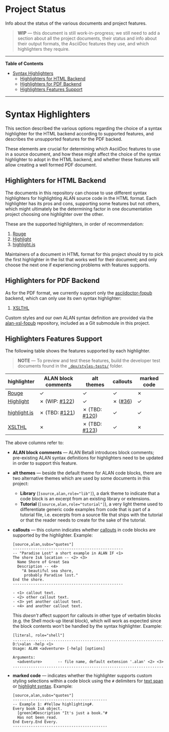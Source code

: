 # Project Status

Info about the status of the various documents and project features.

> **WIP** — this document is still work-in-progress; we still need to add a section about all the project documents, their status and info about their output formats, the AsciiDoc features they use, and which highlighters they require.


-----

**Table of Contents**

<!-- MarkdownTOC autolink="true" bracket="round" autoanchor="false" lowercase="only_ascii" uri_encoding="true" levels="1,2,3" -->

- [Syntax Highlighters](#syntax-highlighters)
    - [Highlighters for HTML Backend](#highlighters-for-html-backend)
    - [Highlighters for PDF Backend](#highlighters-for-pdf-backend)
    - [Highlighters Features Support](#highlighters-features-support)

<!-- /MarkdownTOC -->

-----

# Syntax Highlighters

This section described the various options regarding the choice of a syntax highlighter for the HTML backend according to supported features, and describes the unsupported features for the PDF backed.

These elements are crucial for determining which AsciiDoc features to use in a source document, and how these might affect the choice of the syntax highlighter to adopt in the HTML backend, and whether these features will allow creating a well formed PDF document.

## Highlighters for HTML Backend

The documents in this repository can choose to use different syntax highlighters for highlighting ALAN source code in the HTML format.
Each highlighter has its pros and cons, supporting some features but not others, which might ultimately be the determining factor in one documentation project choosing one highlighter over the other.

These are the supported highlighters, in order of recommendation:

1. [Rouge]
2. [Highlight]
3. [highlight.js]

Maintainers of a document in HTML format for this project should try to pick the first highlighter in the list that works well for their document; and only choose the next one if experiencing problems with features supports.

## Highlighters for PDF Backend

As for the PDF format, we currently support only the [asciidoctor-fopub] backend, which can only use its own syntax highlighter:

1. [XSLTHL]

Custom styles and our own ALAN syntax definition are provided via the [alan-xsl-fopub] repository, included as a Git submodule in this project.

## Highlighters Features Support

The following table shows the features supported by each highlighter.

> **NOTE** — To preview and test these features, build the developer test documents found in the [`_dev/styles-tests/`][/styles-tests/] folder.


|  highlighter   |  ALAN block comments  |       alt themes      |     callouts    | marked code |
|----------------|-----------------------|-----------------------|-----------------|-------------|
| [Rouge]        | &check;               | &check;               | &check;         | &cross;     |
| [Highlight]    | &cross; (WIP: [#122]) | &check;               | &cross; ([#36]) | &check;     |
| [highlight.js] | &cross; (TBD: [#121]) | &cross; (TBD: [#120]) | &check;         | &check;     |
| [XSLTHL]       | &cross;               | &cross; (TBD: [#123]) | &check;         | &cross;     |

The above columns refer to:

- __ALAN block comments__ — ALAN Beta8 introduces block comments; pre-existing ALAN syntax definitions for highlighters need to be updated in order to support this feature.

- __alt themes__ — beside the default theme for ALAN code blocks, there are two alternative themes which are used by some documents in this project:
    + __Library__ (`[source,alan,role="lib"]`), a dark theme to indicate that a code block is an excerpt from an existing library or extensions.
    + __Tutorial__ (`[source,alan,role="tutorial"]`), a very light theme used to differentiate generic code examples from code that is part of a tutorial file, i.e. excerpts from a source file that ships with the tutorial or that the reader needs to create for the sake of the tutorial.

- __callouts__ — this column indicates whether [callouts] in code blocks are supported by the highlighter.
    Example:

    ```asciidoc
    [source,alan,subs="quotes"]
    -------------------------------------------------
    -- "Paradise Lost" a short example in ALAN IF <1>
    The shore IsA location -- <2> <3>
      Name Shore of Great Sea
      Description -- <4>
        "A beautiful sea shore,
         probably Paradise lost."
    End the shore.
    -------------------------------------------------

    - <1> callout text.
    - <2> other callout text.
    - <3> yet another callout text.
    - <4> and another callout text.
    ```

    This _doesn't_ affect support for callouts in other type of verbatim blocks (e.g. the Shell mock-up literal block), which will work as expected since the block contents won't be handled by the syntax highlighter.
    Example:

    ```asciidoc
    [literal, role="shell"]
    ...................................................................
    D:\>alan -help <1>
    Usage: ALAN <adventure> [-help] [options]

    Arguments:
      <adventure>       -- file name, default extension '.alan' <2> <3>
    ...................................................................
    ```

- __marked code__ — indicates whether the highlighter supports custom styling selections within a code block using the `#` delimiters for [text span] or [highlight syntax].
    Example:

    ```asciidoc
    [source,alan,subs="quotes"]
    ------------------------------------------
    -- Example 1: #Yellow highlighting#.
    Every book IsA object.
      [green]#Description "It's just a book."#
      Has not been_read.
    End Every.End Every.
    ------------------------------------------
    ```



<!-----------------------------------------------------------------------------
                               REFERENCE LINKS
------------------------------------------------------------------------------>

[alan-xsl-fopub]: https://github.com/alan-if/alan-xsl-fopub "Visit the alan-xsl-fopub repository on GitHub"

<!-- highlighters -->

[Rouge]: http://rouge.jneen.net "Visit Rouge website"
[Highlight]: http://www.andre-simon.de/doku/highlight/en/highlight.php "Visit Highlight website"
[highlight.js]: https://highlightjs.org/ "Visit highlight.js website"
[XSLTHL]: https://github.com/xmlark/xslthl "Visit XSLTHL repository on GitHub"

<!-- backends -->

[asciidoctor-fopub]: https://github.com/asciidoctor/asciidoctor-fopub "Visit the asciidoctor-fopub repository on GitHub"
[asciidoctor-pdf]: https://github.com/asciidoctor/asciidoctor-pdf "Visit the asciidoctor-pdf repository on GitHub"

<!-- Asciidoctor -->

[callouts]: https://docs.asciidoctor.org/asciidoc/latest/verbatim/callouts/ "AsciiDoc Language Documentation » Callouts"
[Highlight syntax]: https://docs.asciidoctor.org/asciidoc/latest/text/highlight/ "AsciiDoc Language Documentation » Highlight syntax"
[text span]: https://docs.asciidoctor.org/asciidoc/latest/text/text-span-built-in-roles/#text-span-syntax "AsciiDoc Language Documentation » Text span syntax"

<!-- project files and folders -->

[/styles-tests/]: ./_dev/styles-tests/ "Navigate to documents tests folder"

<!-- Issues -->

[#36]: https://github.com/alan-if/alan-docs/issues/36 "Issue #36 — HLJS: Enable Callouts in AsciiDoc Extension for Highlight"
[#120]: https://github.com/alan-if/alan-docs/issues/120 "Issue #120 — HLJS: Missing Alternative ALAN Themes"
[#121]: https://github.com/alan-if/alan-docs/issues/121 "Issue #121 — Highlight ALAN: Add Block Comments Support"
[#122]: https://github.com/alan-if/alan-docs/issues/122 "Issue #122 — Highlight.js ALAN: Add Block Comments Support"
[#123]: https://github.com/alan-if/alan-docs/issues/123 "Issue #123 — XSL FOP: Missing Alternative ALAN Themes"



<!-- EOF -->
